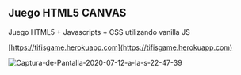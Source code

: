 ## Juego HTML5 CANVAS
Juego HTML5 + Javascripts + CSS utilizando vanilla JS

[https://tifisgame.herokuapp.com](https://tifisgame.herokuapp.com)

<img src="https://i.ibb.co/v1jyC63/Captura-de-Pantalla-2020-07-12-a-la-s-22-47-39.png" alt="Captura-de-Pantalla-2020-07-12-a-la-s-22-47-39" border="0" />
